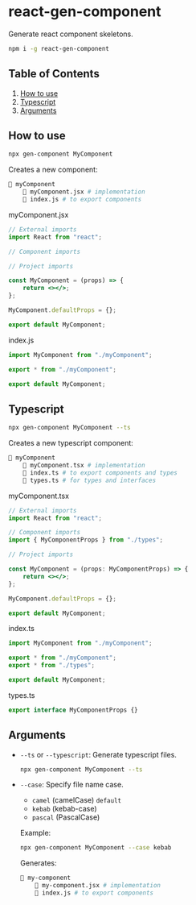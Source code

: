 # react-gen-component

Generate react component skeletons.

```bash
npm i -g react-gen-component
```

## Table of Contents

1. [How to use](#how-to-use)
1. [Typescript](#typescript)
1. [Arguments](#Arguments)

## How to use

```bash
npx gen-component MyComponent
```

Creates a new component:

```bash
📁 myComponent
    📄 myComponent.jsx # implementation
    📄 index.js # to export components
```

myComponent.jsx

```jsx
// External imports
import React from "react";

// Component imports

// Project imports

const MyComponent = (props) => {
    return <></>;
};

MyComponent.defaultProps = {};

export default MyComponent;
```

index.js

```js
import MyComponent from "./myComponent";

export * from "./myComponent";

export default MyComponent;
```

## Typescript

```bash
npx gen-component MyComponent --ts
```

Creates a new typescript component:

```bash
📁 myComponent
    📄 myComponent.tsx # implementation
    📄 index.ts # to export components and types
    📄 types.ts # for types and interfaces
```

myComponent.tsx

```jsx
// External imports
import React from "react";

// Component imports
import { MyComponentProps } from "./types";

// Project imports

const MyComponent = (props: MyComponentProps) => {
    return <></>;
};

MyComponent.defaultProps = {};

export default MyComponent;
```

index.ts

```ts
import MyComponent from "./myComponent";

export * from "./myComponent";
export * from "./types";

export default MyComponent;
```

types.ts

```ts
export interface MyComponentProps {}
```

## Arguments

-   `--ts` or `--typescript`: Generate typescript files.

    ```bash
    npx gen-component MyComponent --ts
    ```

-   `--case`: Specify file name case.

    -   `camel` (camelCase) `default`
    -   `kebab` (kebab-case)
    -   `pascal` (PascalCase)

    Example:

    ```bash
    npx gen-component MyComponent --case kebab
    ```

    Generates:

    ```bash
    📁 my-component
        📄 my-component.jsx # implementation
        📄 index.js # to export components
    ```
